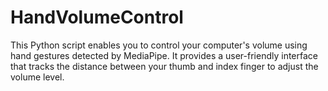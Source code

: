 # HandVolumeControl
This Python script enables you to control your computer's volume using hand gestures detected by MediaPipe. It provides a user-friendly interface that tracks the distance between your thumb and index finger to adjust the volume level.
